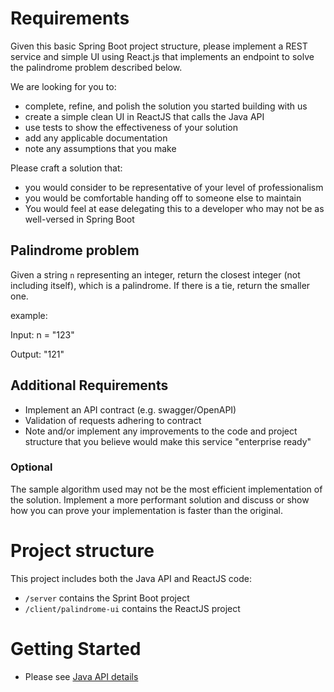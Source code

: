 # Requirements

Given this basic Spring Boot project structure, please implement a
REST service and simple UI using React.js that implements an endpoint to solve the palindrome
problem described below.

We are looking for you to:

* complete, refine, and polish the solution you started building with us
* create a simple clean UI in ReactJS that calls the Java API
* use tests to show the effectiveness of your solution
* add any applicable documentation
* note any assumptions that you make

Please craft a solution that:

* you would consider to be representative of your level of professionalism
* you would be comfortable handing off to someone else to maintain
* You would feel at ease delegating this to a developer who may not be as well-versed in Spring Boot

## Palindrome problem

Given a string `n` representing an integer, return the closest integer
(not including itself), which is a palindrome. If there is a tie,
return the smaller one.

example:

Input: n = "123"

Output: "121"

## Additional Requirements

* Implement an API contract (e.g. swagger/OpenAPI)
* Validation of requests adhering to contract
* Note and/or implement any improvements to the code and project
  structure that you believe would make this service "enterprise
  ready"

### Optional 

The sample algorithm used may not be the most efficient implementation
of the solution. Implement a more performant solution and discuss or
show how you can prove your implementation is faster than the original.

# Project structure

This project includes both the Java API and ReactJS code:
* `/server` contains the Sprint Boot project
* `/client/palindrome-ui` contains the ReactJS project

# Getting Started 

- Please see [Java API details](/server/README.md)